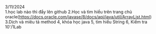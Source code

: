 3/11/2024\
1.học lab nào thì đẩy lên github
2.Học và tìm hiểu trên trang chủ oracle(https://docs.oracle.com/javase/8/docs/api/java/util/ArrayList.html)
3.Dịch và miêu tả method 
4, khóa học java
5, tìm hiểu String
6, Kiểm tra 10'/1Lab